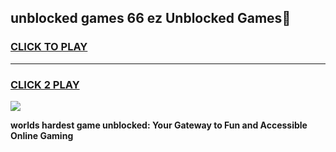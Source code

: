 
## unblocked games 66 ez Unblocked Games👋
<h3>
<a href="https://premium.freeplayer.one?title=unblocked_games_66_ez&ref=16F">CLICK TO PLAY</a></h3>
<hr>

<h3>
<a href="https://premium.freeplayer.one?title=unblocked_games_66_ez&ref=16F">CLICK 2 PLAY</a>
  
</h3>

<a href="https://premium.freeplayer.one?title=unblocked_games_66_ez&ref=16F/"><img src="https://clearcache.store/games.png"></a>


**worlds hardest game unblocked: Your Gateway to Fun and Accessible Online Gaming**
